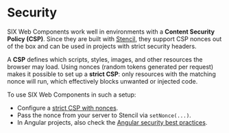 # Security

SIX Web Components work well in environments with a **Content Security Policy (CSP)**. Since they
are built with [Stencil](https://stenciljs.com/docs/csp-nonce), they support CSP nonces out of the
box and can be used in projects with strict security headers.

A **CSP** defines which scripts, styles, images, and other resources the browser may load. Using
nonces (random tokens generated per request) makes it possible to set up a **strict CSP**: only
resources with the matching nonce will run, which effectively blocks unwanted or injected code.

To use SIX Web Components in such a setup:

- Configure a [strict CSP with nonces](https://web.dev/articles/strict-csp).
- Pass the nonce from your server to Stencil via `setNonce(...)`.
- In Angular projects, also check the
  [Angular security best practices](https://angular.dev/best-practices/security).

